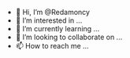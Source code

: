 - 👋 Hi, I’m @Redamoncy
- 👀 I’m interested in ...
- 🌱 I’m currently learning ...
- 💞️ I’m looking to collaborate on ...
- 📫 How to reach me ...

<!---
Redamoncy/Redamoncy is a ✨ special ✨ repository because its `README.md` (this file) appears on your GitHub profile.
You can click the Preview link to take a look at your changes.
--->
